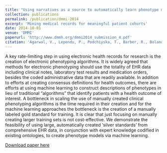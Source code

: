 ```yaml
---
title: "Using narratives as a source to automatically learn phenotype models"
collection: publications
permalink: /publication/dmmi-2014
excerpt: 'Mining medical records for meaningful patient cohorts'
date: 2014-10-01
venue: 'DMMI'
paperurl: 'http://www.dmmh.org/dmmi2014_submission_4.pdf'
citation: 'Agarwal, V., Lependu, P., Podchiyska, T., Barber, R., Boland, M., Hripcsak, G., & Shah, N. (2014). Using narratives as a source to automatically learn phenotype models. In Workshop on Data Mining for Medical Informatics.'
---
```

A key rate-limiting step in using electronic health records for research is the creation of electronic phenotyping algorithms. It is widely agreed that methods for electronic phenotyping should use the totality of EHR data including clinical notes, laboratory test results and medication orders, besides the coded administrative data that are readily available. In addition to efforts at creating consensus definitions for health outcomes, there are efforts at using machine learning to construct descriptions of phenotypes in lieu of traditional “algorithms” that identify patients with a health outcome of interest. A bottleneck in scaling the use of manually created clinical phenotyping algorithms is the time required in their creation and for the machine learning approaches the bottleneck is the creation of a manually labeled gold standard for training. It is clear that just focusing on manually creating larger training sets is not cost-effective. We demonstrate the feasibility of using large, automatically created ‘silver standards’ from comprehensive EHR data, in conjunction with expert knowledge codified in existing ontologies, to create phenotype models via machine learning.

[Download paper here](http://www.dmmh.org/dmmi2014_submission_4.pdf)




